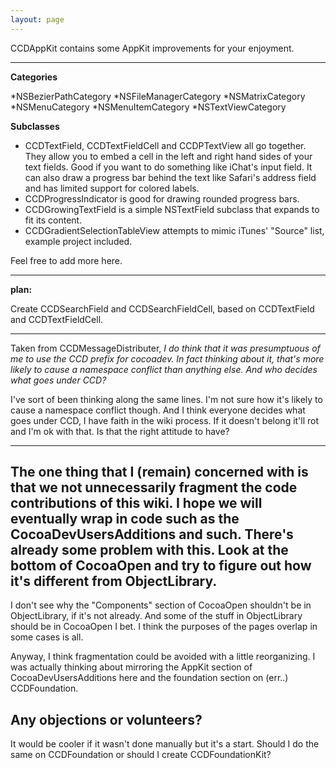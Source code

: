 ```yaml
---
layout: page
---
```


CCDAppKit contains some AppKit improvements for your enjoyment.

----
**Categories**

*NSBezierPathCategory
*NSFileManagerCategory
*NSMatrixCategory
*NSMenuCategory
*NSMenuItemCategory
*NSTextViewCategory


**Subclasses**

* CCDTextField, CCDTextFieldCell and CCDPTextView all go together. They allow you to embed a cell in the left and right hand sides of your text fields. Good if you want to do something like iChat's input field. It can also draw a progress bar behind the text like Safari's address field and has limited support for colored labels.
* CCDProgressIndicator is good for drawing rounded progress bars.
* CCDGrowingTextField is a simple NSTextField subclass that expands to fit its content.
* CCDGradientSelectionTableView attempts to mimic iTunes' "Source" list, example project included.


Feel free to add more here.

----
**plan:**

Create CCDSearchField and CCDSearchFieldCell, based on CCDTextField and CCDTextFieldCell.

----
Taken from CCDMessageDistributer, *I do think that it was presumptuous of me to use the CCD prefix for cocoadev. In fact thinking about it, that's more likely to cause a namespace conflict than anything else. And who decides what goes under CCD?*

I've sort of been thinking along the same lines. I'm not sure how it's likely to cause a namespace conflict though. And I think everyone decides what goes under CCD, I have faith in the wiki process. If it doesn't belong it'll rot and I'm ok with that. Is that the right attitude to have?

----

The one thing that I (remain) concerned with is that we not unnecessarily fragment the code contributions of this wiki.  I hope we will eventually wrap in code such as the CocoaDevUsersAdditions and such.  There's already some problem with this.  Look at the bottom of CocoaOpen and try to figure out how it's different from ObjectLibrary.
----
I don't see why the "Components" section of CocoaOpen shouldn't be in ObjectLibrary, if it's not already. And some of the stuff in ObjectLibrary should be in CocoaOpen I bet. I think the purposes of the pages overlap in some cases is all.

Anyway, I think fragmentation could be avoided with a little reorganizing. I was actually thinking about mirroring the AppKit section of CocoaDevUsersAdditions here and the foundation section on (err..) CCDFoundation.

Any objections or volunteers?
----
It would be cooler if it wasn't done manually but it's a start. Should I do the same on CCDFoundation or should I create CCDFoundationKit?
